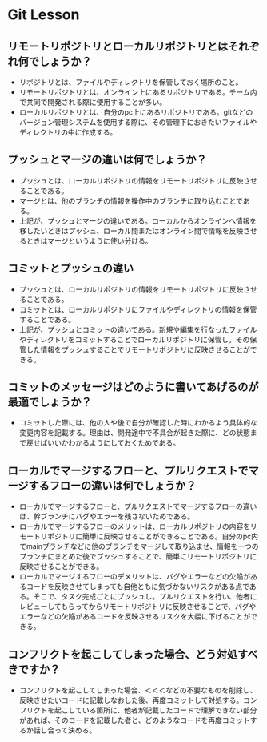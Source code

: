 # Git Lesson

## リモートリポジトリとローカルリポジトリとはそれぞれ何でしょうか？

- リポジトリとは、ファイルやディレクトリを保管しておく場所のこと。
- リモートリポジトリとは、オンライン上にあるリポジトリである。チーム内で共同で開発される際に使用することが多い。
- ローカルリポジトリとは、自分のpc上にあるリポジトリである。gitなどのバージョン管理システムを使用する際に、その管理下におきたいファイルやディレクトリの中に作成する。


## プッシュとマージの違いは何でしょうか？

- プッシュとは、ローカルリポジトリの情報をリモートリポジトリに反映させることである。
- マージとは、他のブランチの情報を操作中のブランチに取り込むことである。
- 上記が、プッシュとマージの違いである。ローカルからオンラインへ情報を移したいときはプッシュ、ローカル間またはオンライン間で情報を反映させるときはマージというように使い分ける。

## コミットとプッシュの違い

- プッシュとは、ローカルリポジトリの情報をリモートリポジトリに反映させることである。
- コミットとは、ローカルリポジトリにファイルやディレクトリの情報を保管することである。
- 上記が、プッシュとコミットの違いである。新規や編集を行なったファイルやディレクトリをコミットすることでローカルリポジトリに保管し。その保管した情報をプッシュすることでリモートリポジトリに反映させることができる。

## コミットのメッセージはどのように書いてあげるのが最適でしょうか？

- コミットした際には、他の人や後で自分が確認した時にわかるよう具体的な変更内容を記載する。理由は、開発途中で不具合が起きた際に、どの状態まで戻せばいいかわかるようにしておくためである。

## ローカルでマージするフローと、プルリクエストでマージするフローの違いは何でしょうか？

- ローカルでマージするフローと、プルリクエストでマージするフローの違いは、幹ブランチにバグやエラーを残さないためである。
- ローカルでマージするフローのメリットは、ローカルリポジトリの内容をリモートリポジトリに簡単に反映させることができることである。自分のpc内でmainブランチなどに他のブランチをマージして取り込ませ、情報を一つのプランチにまとめた後でプッシュすることで、簡単にリモートリポジトリに反映させることができる。
- ローカルでマージするフローのデメリットは、バグやエラーなどの欠陥があるコードを反映させてしまっても自他ともに気づかないリスクがある点である。そこで、タスク完成ごとにプッシュし。プルリクエストを行い、他者にレビューしてもらってからリモートリポジトリに反映させることで、バグやエラーなどの欠陥があるコードを反映させるリスクを大幅に下げることができる。

## コンフリクトを起こしてしまった場合、どう対処すべきですか？

- コンフリクトを起こしてしまった場合、＜＜＜などの不要なものを削除し、反映させたいコードに記載しなおした後、再度コミットして対処する。コンフリクトを起こしている箇所に、他者が記載したコードで理解できない部分があれば、そのコードを記載した者と、どのようなコードを再度コミットするか話し合って決める。